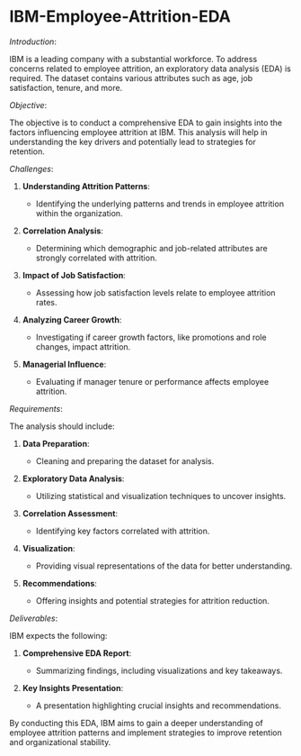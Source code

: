 # IBM-Employee-Attrition-EDA

*Introduction*:

IBM is a leading company with a substantial workforce. To address concerns related to employee attrition, an exploratory data analysis (EDA) is required. The dataset contains various attributes such as age, job satisfaction, tenure, and more.

*Objective*:

The objective is to conduct a comprehensive EDA to gain insights into the factors influencing employee attrition at IBM. This analysis will help in understanding the key drivers and potentially lead to strategies for retention.

*Challenges*:

1. **Understanding Attrition Patterns**:
   - Identifying the underlying patterns and trends in employee attrition within the organization.

2. **Correlation Analysis**:
   - Determining which demographic and job-related attributes are strongly correlated with attrition.

3. **Impact of Job Satisfaction**:
   - Assessing how job satisfaction levels relate to employee attrition rates.

4. **Analyzing Career Growth**:
   - Investigating if career growth factors, like promotions and role changes, impact attrition.

5. **Managerial Influence**:
   - Evaluating if manager tenure or performance affects employee attrition.

*Requirements*:

The analysis should include:

1. **Data Preparation**:
   - Cleaning and preparing the dataset for analysis.

2. **Exploratory Data Analysis**:
   - Utilizing statistical and visualization techniques to uncover insights.

3. **Correlation Assessment**:
   - Identifying key factors correlated with attrition.

4. **Visualization**:
   - Providing visual representations of the data for better understanding.

5. **Recommendations**:
   - Offering insights and potential strategies for attrition reduction.

*Deliverables*:

IBM expects the following:

1. **Comprehensive EDA Report**:
   - Summarizing findings, including visualizations and key takeaways.

2. **Key Insights Presentation**:
   - A presentation highlighting crucial insights and recommendations.

By conducting this EDA, IBM aims to gain a deeper understanding of employee attrition patterns and implement strategies to improve retention and organizational stability.
